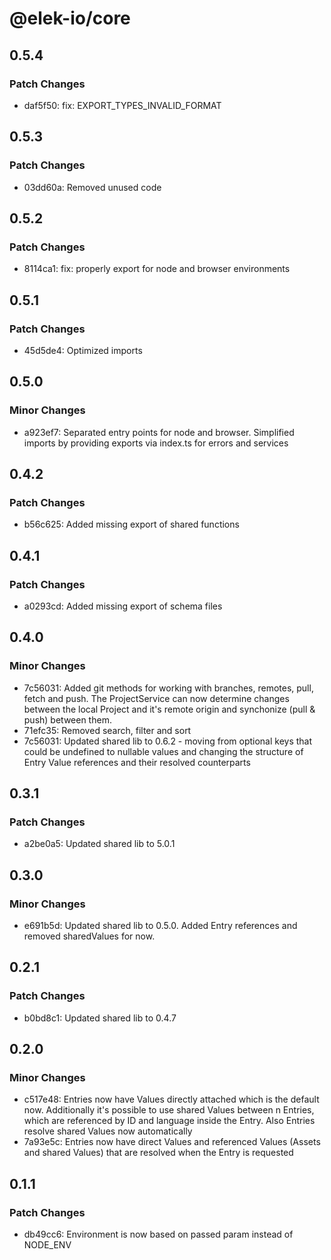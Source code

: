 # @elek-io/core

## 0.5.4

### Patch Changes

- daf5f50: fix: EXPORT_TYPES_INVALID_FORMAT

## 0.5.3

### Patch Changes

- 03dd60a: Removed unused code

## 0.5.2

### Patch Changes

- 8114ca1: fix: properly export for node and browser environments

## 0.5.1

### Patch Changes

- 45d5de4: Optimized imports

## 0.5.0

### Minor Changes

- a923ef7: Separated entry points for node and browser. Simplified imports by providing exports via index.ts for errors and services

## 0.4.2

### Patch Changes

- b56c625: Added missing export of shared functions

## 0.4.1

### Patch Changes

- a0293cd: Added missing export of schema files

## 0.4.0

### Minor Changes

- 7c56031: Added git methods for working with branches, remotes, pull, fetch and push. The ProjectService can now determine changes between the local Project and it's remote origin and synchonize (pull & push) between them.
- 71efc35: Removed search, filter and sort
- 7c56031: Updated shared lib to 0.6.2 - moving from optional keys that could be undefined to nullable values and changing the structure of Entry Value references and their resolved counterparts

## 0.3.1

### Patch Changes

- a2be0a5: Updated shared lib to 5.0.1

## 0.3.0

### Minor Changes

- e691b5d: Updated shared lib to 0.5.0. Added Entry references and removed sharedValues for now.

## 0.2.1

### Patch Changes

- b0bd8c1: Updated shared lib to 0.4.7

## 0.2.0

### Minor Changes

- c517e48: Entries now have Values directly attached which is the default now. Additionally it's possible to use shared Values between n Entries, which are referenced by ID and language inside the Entry. Also Entries resolve shared Values now automatically
- 7a93e5c: Entries now have direct Values and referenced Values (Assets and shared Values) that are resolved when the Entry is requested

## 0.1.1

### Patch Changes

- db49cc6: Environment is now based on passed param instead of NODE_ENV
